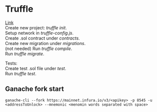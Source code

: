 # Truffle
[Link](https://medium.com/swlh/develop-test-and-deploy-your-first-ethereum-smart-contract-with-truffle-14e8956d69fc)  
Create new project: *truffle init*.  
Setup network in *truffle-config.js*.  
Create .sol contract under *contracts*.  
Create new migration under *migrations*.  
(not needed) Run *truffle compile*.  
Run *truffle migrate*.  

Tests:  
Create test .sol file under *test*.  
Run *truffle test*.  

## Ganache fork start
```
ganache-cli --fork https://mainnet.infura.io/v3/<apikey> -p 8545 -u <addressToUnlock> --mnemonic <menomin words separated with space>
```